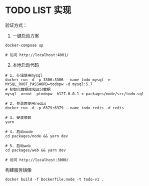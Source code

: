 # TODO LIST 实现

验证方式：
1. 一键启动方案
```shell
docker-compose up

# 访问 http://localhost:4001/
```

2. 本地启动代码
```shell
# 1. 存储使用mysql
docker run -d -p 3306:3306 --name todo-mysql -e MYSQL_ROOT_PASSWORD=todopw -d mysql:5.7
# 初始化数据库和部分数据
mysql -uroot -ptodopw -h127.0.0.1 < packages/node/src/todo.sql

# 2. 登录态使用redis
docker run -d -p 6379:6379 --name todo-redis -d redis

# 3. 安装依赖
yarn

# 4. 启动node
cd packages/node && yarn dev

# 5. 启动web
cd packages/web && yarn dev

# 访问 http://localhost:3000/
```

构建服务镜像
```
docker build -f Dockerfile.node -t todo-v1 .
```
